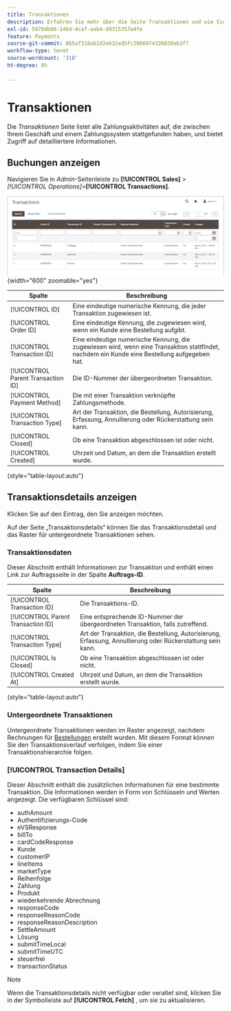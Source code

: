 ```yaml
---
title: Transaktionen
description: Erfahren Sie mehr über die Seite Transaktionen und wie Sie damit Aktivitäten zwischen Ihrem Geschäft und einem Zahlungssystem verfolgen können.
exl-id: 5970db88-146d-4caf-aab4-d9315357a4fe
feature: Payments
source-git-commit: 8b5af316ab1d2e632ed5fc2066974326830ab3f7
workflow-type: tm+mt
source-wordcount: '318'
ht-degree: 0%

---
```


# Transaktionen

Die _Transaktionen_ Seite listet alle Zahlungsaktivitäten auf, die zwischen Ihrem Geschäft und einem Zahlungssystem stattgefunden haben, und bietet Zugriff auf detailliertere Informationen.

## Buchungen anzeigen

Navigieren Sie in _Admin_-Seitenleiste zu **[!UICONTROL Sales]** > _[!UICONTROL Operations]_>**[!UICONTROL Transactions]**.

![Transaktionsraster](./assets/transactions.png){width="600" zoomable="yes"}

| Spalte | Beschreibung |
|--- |--- |
| [!UICONTROL ID] | Eine eindeutige numerische Kennung, die jeder Transaktion zugewiesen ist. |
| [!UICONTROL Order ID] | Eine eindeutige Kennung, die zugewiesen wird, wenn ein Kunde eine Bestellung aufgibt. |
| [!UICONTROL Transaction ID] | Eine eindeutige numerische Kennung, die zugewiesen wird, wenn eine Transaktion stattfindet, nachdem ein Kunde eine Bestellung aufgegeben hat. |
| [!UICONTROL Parent Transaction ID] | Die ID-Nummer der übergeordneten Transaktion. |
| [!UICONTROL Payment Method] | Die mit einer Transaktion verknüpfte Zahlungsmethode. |
| [!UICONTROL Transaction Type] | Art der Transaktion, die Bestellung, Autorisierung, Erfassung, Annullierung oder Rückerstattung sein kann. |
| [!UICONTROL Closed] | Ob eine Transaktion abgeschlossen ist oder nicht. |
| [!UICONTROL Created] | Uhrzeit und Datum, an dem die Transaktion erstellt wurde. |

{style="table-layout:auto"}

## Transaktionsdetails anzeigen

Klicken Sie auf den Eintrag, den Sie anzeigen möchten.

Auf der Seite „Transaktionsdetails“ können Sie das Transaktionsdetail und das Raster für untergeordnete Transaktionen sehen.

### Transaktionsdaten

Dieser Abschnitt enthält Informationen zur Transaktion und enthält einen Link zur Auftragsseite in der Spalte **Auftrags-ID**.

| Spalte | Beschreibung |
|--- |--- |
| [!UICONTROL Transaction ID] | Die Transaktions-ID. |
| [!UICONTROL Parent Transaction ID] | Eine entsprechende ID-Nummer der übergeordneten Transaktion, falls zutreffend. |
| [!UICONTROL Transaction Type] | Art der Transaktion, die Bestellung, Autorisierung, Erfassung, Annullierung oder Rückerstattung sein kann. |
| [!UICONTROL Is Closed] | Ob eine Transaktion abgeschlossen ist oder nicht. |
| [!UICONTROL Created At] | Uhrzeit und Datum, an dem die Transaktion erstellt wurde. |

{style="table-layout:auto"}

### Untergeordnete Transaktionen

Untergeordnete Transaktionen werden im Raster angezeigt, nachdem Rechnungen für [Bestellungen](orders.md) erstellt wurden. Mit diesem Format können Sie den Transaktionsverlauf verfolgen, indem Sie einer Transaktionshierarchie folgen.

### [!UICONTROL Transaction Details]

Dieser Abschnitt enthält die zusätzlichen Informationen für eine bestimmte Transaktion. Die Informationen werden in Form von Schlüsseln und Werten angezeigt. Die verfügbaren Schlüssel sind:

- authAmount
- Authentifizierungs-Code
- eVSResponse
- billTo
- cardCodeResponse
- Kunde
- customerIP
- lineItems
- marketType
- Reihenfolge
- Zahlung
- Produkt
- wiederkehrende Abrechnung
- responseCode
- responseReasonCode
- responseReasonDescription
- SettleAmount
- Lösung
- submitTimeLocal
- submitTimeUTC
- steuerfrei
- transactionStatus

>[!NOTE]
>
>Wenn die Transaktionsdetails nicht verfügbar oder veraltet sind, klicken Sie in der Symbolleiste auf **[!UICONTROL Fetch]** , um sie zu aktualisieren.
